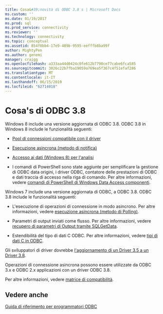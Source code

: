 ```yaml
---
title: Cosa&#39;novità di ODBC 3.8 s | Microsoft Docs
ms.custom: ''
ms.date: 01/19/2017
ms.prod: sql
ms.prod_service: connectivity
ms.reviewer: ''
ms.technology: connectivity
ms.topic: conceptual
ms.assetid: 854f0bb4-17e9-489b-9595-eefffb8ba99f
author: MightyPen
ms.author: genemi
manager: craigg
ms.openlocfilehash: a333aa44d0424c0fe612b7790ce77cabe6fca585
ms.sourcegitcommit: 3026c22b7fba19059a769ea5f367c4f51efaf286
ms.translationtype: MT
ms.contentlocale: it-IT
ms.lasthandoff: 06/15/2019
ms.locfileid: "62714018"
---
```

# <a name="what39s-new-in-odbc-38"></a>Cosa&#39;s di ODBC 3.8
Windows 8 include una versione aggiornata di ODBC 3.8. ODBC 3.8 in Windows 8 include le funzionalità seguenti:  
  
-   [Pool di connessioni compatibile con il driver](../../odbc/reference/develop-app/driver-aware-connection-pooling.md)  
  
-   [Esecuzione asincrona (metodo di notifica)](../../odbc/reference/develop-app/asynchronous-execution-notification-method.md)  
  
-   [Accesso ai dati (Windows 8) per l'analisi](https://msdn.microsoft.com/library/windows/desktop/hh829624.aspx)  
  
-   I comandi di PowerShell sono state aggiunte per semplificare la gestione di ODBC data origini, i driver ODBC, contatore delle prestazioni di ODBC e dati traccia di accesso nella riga di comando.  Per altre informazioni, vedere [comandi di PowerShell di Windows Data Access componenti](https://msdn.microsoft.com/library/windows/desktop/jj134064.aspx).  
  
 Windows 7 include una versione aggiornata di ODBC, a ODBC 3.8. ODBC 3.8 include le funzionalità seguenti:  
  
-   L'esecuzione di operazioni di connessione in modo asincrono. Per altre informazioni, vedere [esecuzione asincrona (metodo di Polling)](../../odbc/reference/develop-app/asynchronous-execution-polling-method.md).  
  
-   Parametri di output inviati come flusso. Per altre informazioni, vedere [recupero di parametri di Output tramite SQLGetData](../../odbc/reference/develop-app/retrieving-output-parameters-using-sqlgetdata.md).  
  
-   Estendibilità del tipo di dati C ODBC. Per altre informazioni, vedere [tipi di dati C in ODBC](../../odbc/reference/develop-app/c-data-types-in-odbc.md).  
  
 Gli sviluppatori di driver dovrebbe [l'aggiornamento di un Driver 3.5 a un Driver 3.8](../../odbc/reference/develop-driver/upgrading-a-3-5-driver-to-a-3-8-driver.md).  
  
 Operazioni di connessione asincrona possono essere utilizzate da ODBC 3.x e ODBC 2.x applicazioni con un driver ODBC 3.8.  
  
 Per altre informazioni, vedere [matrice di compatibilità](../../odbc/reference/develop-app/compatibility-matrix.md).  
  
## <a name="see-also"></a>Vedere anche  
 [Guida di riferimento per programmatori ODBC](../../odbc/reference/odbc-programmer-s-reference.md)
